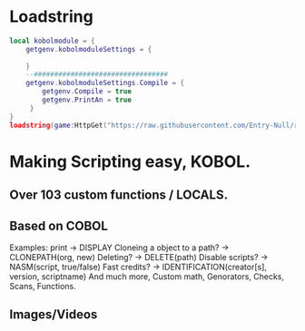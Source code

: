 
# Loadstring
```lua
local kobolmodule = {
    getgenv.kobolmoduleSettings = {
    
    }
    --#################################
    getgenv.kobolmoduleSettings.Compile = {
        getgenv.Compile = true
        getgenv.PrintAn = true
     }
}
loadstring(game:HttpGet("https://raw.githubusercontent.com/Entry-Null/rluaenvironment/main/main.lua", true))()
```
# Making Scripting easy, KOBOL.
## Over 103 custom functions / LOCALS.
## Based on COBOL
Examples: print -> DISPLAY Cloneing a object to a path? -> CLONEPATH(org, new) Deleting? -> DELETE(path) Disable scripts? -> NASM(script, true/false) Fast credits? -> IDENTIFICATION(creator[s], version, scriptname)
And much more, Custom math, Genorators, Checks, Scans, Functions.

## Images/Videos
<p align="center">

</p>
